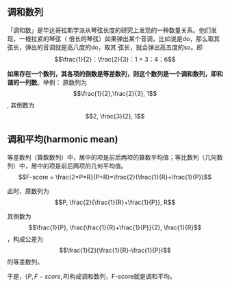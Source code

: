 ## 调和数列
「调和数」是毕达哥拉斯学派从琴弦长度的研究上发现的一种数量关系。他们发现，一根拉紧的琴弦（ 
 倍长的琴弦）如果弹出某个音调，比如说是do，那么取其
 弦长，弹出的音调就是高八度的do，取其 
 弦长，就会弹出高五度的so。即
$$\frac{1}{2}：\frac{2}{3}：1 = 3：4：6$$

**如果存在一个数列，其各项的倒数是等差数列，则这个数列是一个调和数列，即和谐的一列数**。举例：
原数列为$$\frac{1}{2},\frac{2}{3}, 1$$,
其倒数为$$2, \frac{3}{2}, 1$$
## 调和平均(harmonic mean)

等差数列（算数数列）中，居中的项是前后两项的算数平均值；等比数列（几何数列）中，居中的项是前后两项的几何平均值。
$$F-score = \frac{2*P*R}{P+R}=\frac{2}{\frac{1}{R}+\frac{1}{P}}$$

此时，原数列为
$$P, \frac{2}{\frac{1}{R}+\frac{1}{P}}, R$$

其倒数为
$$\frac{1}{P}, \frac{\frac{1}{R}+\frac{1}{P}}{2}, \frac{1}{R}$$
，构成公差为
$$\frac{1}{2}(\frac{1}{R}-\frac{1}{P})$$
的等差数列。

于是，$\{P, F-score, R\}$构成调和数列，F-score就是调和平均。